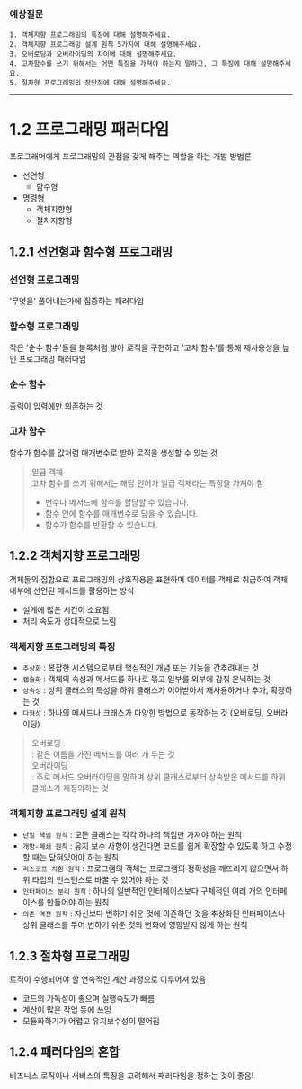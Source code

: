 ### 예상질문

```
1. 객체지향 프로그래밍의 특징에 대해 설명해주세요.
2. 객체지향 프로그래밍 설계 원칙 5가지에 대해 설명해주세요.
3. 오버로딩과 오버라이딩의 차이에 대해 설명해주세요.
4. 고차함수를 쓰기 위해서는 어떤 특징을 가져야 하는지 말하고, 그 특징에 대해 설명해주세요.
5. 절차형 프로그래밍의 장단점에 대해 설명해주세요.
```

---

# 1.2 프로그래밍 패러다임

프로그래머에게 프로그래밍의 관점을 갖게 해주는 역할을 하는 개발 방법론

- 선언형
  - 함수형
- 명령형
  - 객체지향형
  - 절차지향형

## 1.2.1 선언형과 함수형 프로그래밍

### 선언형 프로그래밍

'무엇을' 풀어내는가에 집중하는 패러다임

### 함수형 프로그래밍

작은 '순수 함수'들을 블록처럼 쌓아 로직을 구현하고 '고차 함수'를 통해 재사용성을 높인 프로그래밍 패러다임

### 순수 함수

출력이 입력에만 의존하는 것

### 고차 함수

함수가 함수를 값처럼 매개변수로 받아 로직을 생성할 수 있는 것

> 일급 객체  
> 고차 함수를 쓰기 위해서는 해당 언어가 일급 객체라는 특징을 가져야 함
>
> - 변수나 메서드에 함수를 할당할 수 있습니다.
> - 함수 안에 함수를 매개변수로 담을 수 있습니다.
> - 함수가 함수를 반환할 수 있습니다.

## 1.2.2 객체지향 프로그래밍

객체들의 집합으로 프로그래밍의 상호작용을 표현하며 데이터를 객체로 취급하여 객체 내부에 선언된 메서드를 활용하는 방식

- 설계에 많은 시간이 소요됨
- 처리 속도가 상대적으로 느림

### 객체지향 프로그래밍의 특징

- `추상화` : 복잡한 시스템으로부터 핵심적인 개념 또는 기능을 간추려내는 것
- `캡슐화` : 객체의 속성과 메서드를 하나로 묶고 일부를 외부에 감춰 은닉하는 것
- `상속성` : 상위 클래스의 특성을 하위 클래스가 이어받아서 재사용하거나 추가, 확장하는 것
- `다형성` : 하나의 메서드나 크래스가 다양한 방법으로 동작하는 것 (오버로딩, 오버라이딩)

> 오버로딩  
> : 같은 이름을 가진 메서드를 여러 개 두는 것  
> 오버라이딩  
> : 주로 메서드 오버라이딩을 말하며 상위 클래스로부터 상속받은 메서드를 하위 클래스가 재정의하는 것

### 객체지향 프로그래밍 설계 원칙

- `단일 책임 원칙` : 모든 클래스는 각각 하나의 책임만 가져야 하는 원칙
- `개방-폐쇄 원칙` : 유지 보수 사항이 생긴다면 코드를 쉽게 확장할 수 있도록 하고 수정할 때는 닫혀있어야 하는 원칙
- `리스코프 치환 원칙` : 프로그램의 객체는 프로그램의 정확성을 깨뜨리지 않으면서 하위 타입의 인스턴스로 바꿀 수 있어야 하는 것
- `인터페이스 분리 원칙` : 하나의 일반적인 인터페이스보다 구체적인 여러 개의 인터페이스를 만들어야 하는 원칙
- `의존 역전 원칙` : 자신보다 변하기 쉬운 것에 의존하던 것을 추상화된 인터페이스나 상위 클래스를 두어 변하기 쉬운 것의 변화에 영향받지 않게 하는 원칙

## 1.2.3 절차형 프로그래밍

로직이 수행되어야 할 연속적인 계산 과정으로 이루어져 있음

- 코드의 가독성이 좋으며 실행속도가 빠름
- 계산이 많은 작업 등에 쓰임
- 모듈화하기가 어렵고 유지보수성이 떨어짐

## 1.2.4 패러다임의 혼합

비즈니스 로직이나 서비스의 특징을 고려해서 패러다임을 정하는 것이 좋음!
